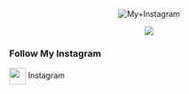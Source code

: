 <div align=center>
        <img src="https://readme-typing-svg.herokuapp.com?color=%236FDA44&size=32&center=true&vCenter=true&width=600&height=50&lines=Hi+there+I'm+Rio+%F0%9F%91%8B;I'm+Not+Programing;Cuman+Bisa+Salin+Tempel:v;Jadi+Mohon;Dimaklumi:v;Don't+Forget+Follow" alt="My+Instagram" />
    </div>

<p align="center">
  <img src="https://telegra.ph/file/6353b0d17150e70a1fb5f.jpg" />
</p>

<p align="center">

</p>

</p>
<h3 align="left">Follow My Instagram</h3>
<p align="left"><a href="https://instagram.com/riosapuuttrraa_?igshid=YmMyMTA2M2Y=" target="blank"><img align="center" src="https://storage.caliph71.xyz/img/instagram.svg" height="30" width="30" /></a> Instagram
</p>

